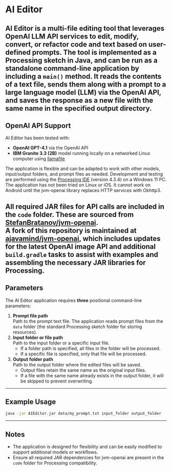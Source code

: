 # AI Editor
**AI Editor** is a multi-file editing tool that leverages OpenAI LLM API services to edit, modify, convert, or refactor code and text based on user-defined prompts.
The tool is implemented as a Processing sketch in Java, and can be run as a standalone command-line application by including a `main()` method. It reads the contents of a text file, sends them along with a prompt to a large language model (LLM) via the OpenAI API, and saves the response as a new file with the same name in the specified output directory.
---
## OpenAI API Support
AI Editor has been tested with:
- **OpenAI GPT-4.1** via the OpenAI API
- **IBM Granite 3.3 (2B)** model running locally on a networked Linux computer using [llamafile](https://github.com/Mozilla-Ocho/llamafile)

The application is flexible and can be adapted to work with other models, input/output folders, and prompt files as needed. Development and testing are performed using the [Processing IDE](https://processing.org/download) (version 4.3.4) on a Windows 11 PC. The application has not been tried on Linux or iOS. It cannot work on Android until the jvm-openai library replaces HTTP services with Okhttp3.

All required JAR files for API calls are included in the `code` folder. These are sourced from [StefanBratanov/jvm-openai](https://github.com/StefanBratanov/jvm-openai).  
A fork of this repository is maintained at [ajavamind/jvm-openai](https://github.com/ajavamind/jvm-openai), which includes updates for the latest OpenAI image API and additional `build.gradle` tasks to assist with examples and assembling the necessary JAR libraries for Processing.
---
## Parameters
The AI Editor application requires **three** positional command-line parameters:
1. **Prompt file path**  
   Path to the prompt text file. The application reads prompt files from the `data` folder (the standard Processing sketch folder for storing resources).
2. **Input folder or file path**  
   Path to the input folder or a specific input file.  
   - If a folder path is specified, all files in the folder will be processed.
   - If a specific file is specified, only that file will be processed.
3. **Output folder path**  
   Path to the output folder where the edited files will be saved.  
   - Output files retain the same name as the original input files.
   - If a file with the same name already exists in the output folder, it will be skipped to prevent overwriting.
---
## Example Usage
```sh
java -jar AIEditor.jar data/my_prompt.txt input_folder output_folder
```
---
## Notes
- The application is designed for flexibility and can be easily modified to support additional models or workflows.
- Ensure all required JAR dependencies for jvm-openai are present in the `code` folder for Processing compatibility.